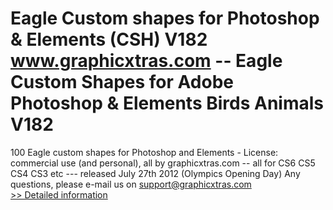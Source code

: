 # Eagle Custom shapes for Photoshop & Elements (CSH) V182<br />www.graphicxtras.com -- Eagle Custom Shapes for Adobe Photoshop & Elements Birds Animals V182

100 Eagle custom shapes for Photoshop and Elements - License: commercial use (and personal), all by graphicxtras.com -- all for CS6 CS5 CS4 CS3 etc --- released July 27th 2012 (Olympics Opening Day)
  Any questions, please e-mail us on support@graphicxtras.com<br />[>> Detailed information](https://secure.shareit.com/shareit/product.html?productid=300537220&affiliateid=200057808)